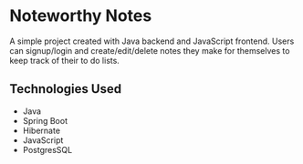 # Noteworthy Notes

A simple project created with Java backend and JavaScript frontend. Users can signup/login and create/edit/delete notes they make for themselves to keep track of their to do lists. 

## Technologies Used 
* Java
* Spring Boot
* Hibernate
* JavaScript
* PostgresSQL
